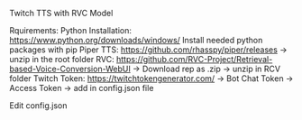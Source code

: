 Twitch TTS with RVC Model

Rquirements:
Python Installation: https://www.python.org/downloads/windows/
Install needed python packages with pip
Piper TTS: https://github.com/rhasspy/piper/releases -> unzip in the root folder
RVC: https://github.com/RVC-Project/Retrieval-based-Voice-Conversion-WebUI -> Download rep as .zip -> unzip in RCV folder
Twitch Token: https://twitchtokengenerator.com/ -> Bot Chat Token -> Access Token -> add in config.json file

Edit config.json
